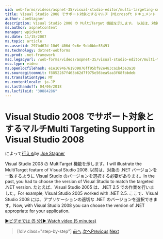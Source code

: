 ```yaml
---
uid: web-forms/videos/aspnet-35/visual-studio-editor/multi-targeting-support-in-visual-studio-2008
title: Visual Studio 2008 でサポート対象とするマルチ |Microsoft ドキュメント
author: JoeStagner
description: Visual Studio 2008 の MultiTarget 機能を示します。 以前は、対象となる .NET versi を一致するように Visual Studio のバージョンを選択する必要があるしています.
ms.author: aspnetcontent
manager: wpickett
ms.date: 11/15/2007
ms.topic: article
ms.assetid: 297bd67d-10d9-406d-9c6e-9db0bbe35491
ms.technology: dotnet-webforms
ms.prod: .net-framework
msc.legacyurl: /web-forms/videos/aspnet-35/visual-studio-editor/multi-targeting-support-in-visual-studio-2008
msc.type: video
ms.openlocfilehash: e1e16946761939876ff95bf92e483ca1b43e3a10
ms.sourcegitcommit: f8852267f463b62d7f975e56bea9aa3f68fbbdeb
ms.translationtype: MT
ms.contentlocale: ja-JP
ms.lasthandoff: 04/06/2018
ms.locfileid: "30884286"
---
```

<a name="multi-targeting-support-in-visual-studio-2008"></a><span data-ttu-id="39a99-104">Visual Studio 2008 でサポート対象とするマルチ</span><span class="sxs-lookup"><span data-stu-id="39a99-104">Multi Targeting Support in Visual Studio 2008</span></span>
====================
<span data-ttu-id="39a99-105">によって[行える](https://github.com/JoeStagner)</span><span class="sxs-lookup"><span data-stu-id="39a99-105">by [Joe Stagner](https://github.com/JoeStagner)</span></span>

<span data-ttu-id="39a99-106">Visual Studio 2008 の MultiTarget 機能を示します。</span><span class="sxs-lookup"><span data-stu-id="39a99-106">I will illustrate the MultiTarget feature of Visual Studio 2008.</span></span> <span data-ttu-id="39a99-107">以前は、対象の .NET バージョンを一致するように Visual Studio のバージョンを選択する必要があります。</span><span class="sxs-lookup"><span data-stu-id="39a99-107">In the past, you had to choose the version of Visual Studio to match the targeted .NET version.</span></span> <span data-ttu-id="39a99-108">たとえば、Visual Studio 2005 は、.NET 2.5 での作業を行いました。</span><span class="sxs-lookup"><span data-stu-id="39a99-108">For example, Visual Studio 2005 worked with .NET 2.5.</span></span> <span data-ttu-id="39a99-109">ここで、Visual Studio 2008 には、アプリケーションの適切な .NET のバージョンを選択できます。</span><span class="sxs-lookup"><span data-stu-id="39a99-109">Now, with Visual Studio 2008 you can choose the version of .NET appropriate for your application.</span></span>

[<span data-ttu-id="39a99-110">&#9654;ビデオでは (5 分)</span><span class="sxs-lookup"><span data-stu-id="39a99-110">&#9654; Watch video (5 minutes)</span></span>](https://channel9.msdn.com/Blogs/ASP-NET-Site-Videos/multi-targeting-support-in-visual-studio-2008)

> [!div class="step-by-step"]
> <span data-ttu-id="39a99-111">[前へ](javascript-debugging-in-visual-studio-2008.md)
> [次へ](intellisense-for-jscript-and-aspnet-ajax.md)</span><span class="sxs-lookup"><span data-stu-id="39a99-111">[Previous](javascript-debugging-in-visual-studio-2008.md)
[Next](intellisense-for-jscript-and-aspnet-ajax.md)</span></span>
